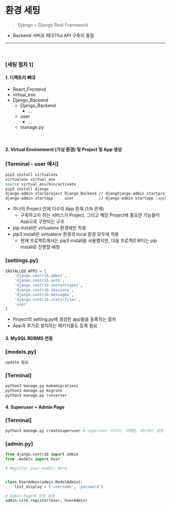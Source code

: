 # 환경 세팅
> Django + Django Rest Framework 

* Backend 서버로 RESTful API 구축이 중점

<hr>
<br>

### [세팅 절차 1]

#### 1. 디렉토리 뼈대

* React_Frontend
* virtual_env
* Django_Backend
  * Django_Backend
    * ...
  * user
    * ...
  * manage.py


<br>

#### 2. Virtual Environment (가상 환경) 및 Project 및 App 생성
### [Terminal - user 예시]
```zsh
pip3 install virtualenv
virtualenv virtual_env
source virtual_env/bin/activate
pip3 install django
django-admin startproject Django_Backend // djangdjango-admin startproject [projectName] 
django-admin startapp     user           // django-admin startapp [appName]
```
* 하나의 Project 안에 다수의 App 존재 (1:N 관계)
  * 구축하고자 하는 서비스가 Project, 그리고 해당 Project에 필요한 기능들이 App으로 구현되는 구조
* pip install은 virtualenv 환경에만 적용
* pip3 install은 virtualenv 환경과 local 환경 모두에 적용
  * 현재 프로젝트에서는 pip3 install을 사용했지만, 다음 프로젝트부터는 pip install로 진행할 예정

### [settings.py]
```python
INSTALLED_APPS = [
    'django.contrib.admin',
    'django.contrib.auth',
    'django.contrib.contenttypes',
    'django.contrib.sessions',
    'django.contrib.messages',
    'django.contrib.staticfiles',
    'user'
]
```
* Project의 setting.py에 생성한 app들을 등록하는 절차
* App과 추가로 설치하는 패키지들도 등록 필요 

#### 3. MySQL RDBMS 연동 
### [models.py]
```python
update 필요
```

### [Terminal]
``` zsh
python3 manage.py makemigrations 
python3 manage.py migrate
python3 manage.py runserver
```

#### 4. Superuser + Admin Page

### [Terminal]
```zsh
python3 manage.py createsuperuser # superuser 아이디, 이메일, 패스워드 설정 진행
```

### [admin.py]
```python
from django.contrib import admin
from .models import User

# Register your models here.


class UserAdmin(admin.ModelAdmin):
    list_display = ('username', 'password')

# Admin Page에 모델 등록
admin.site.register(User, UserAdmin)
```
